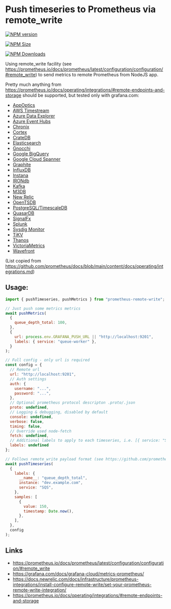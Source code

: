 # Push timeseries to Prometheus via remote_write

<span class="badge-npmversion"><a href="https://npmjs.com/package/prometheus-remote-write" title="View this project on NPM"><img src="https://img.shields.io/npm/v/prometheus-remote-write.svg" alt="NPM version" /></a></span>

<span class="badge-npmversion"><a href="https://npmjs.com/package/prometheus-remote-write" title="View this project on NPM"><img src="https://img.shields.io/bundlephobia/min/prometheus-remote-write.svg" alt="NPM Size" /></a></span>

<span class="badge-npmversion"><a href="https://npmjs.com/package/prometheus-remote-write" title="View this project on NPM"><img src="https://img.shields.io/npm/dw/prometheus-remote-write.svg" alt="NPM Downloads" /></a></span>

Using remote_write facility (see https://prometheus.io/docs/prometheus/latest/configuration/configuration/#remote_write) to send metrics to remote Prometheus from NodeJS app.

Pretty much anything from https://prometheus.io/docs/operating/integrations/#remote-endpoints-and-storage should be supported, but tested only with grafana.com:

- [AppOptics](https://github.com/solarwinds/prometheus2appoptics)
- [AWS Timestream](https://github.com/dpattmann/prometheus-timestream-adapter)
- [Azure Data Explorer](https://github.com/cosh/PrometheusToAdx)
- [Azure Event Hubs](https://github.com/bryanklewis/prometheus-eventhubs-adapter)
- [Chronix](https://github.com/ChronixDB/chronix.ingester)
- [Cortex](https://github.com/cortexproject/cortex)
- [CrateDB](https://github.com/crate/crate_adapter)
- [Elasticsearch](https://www.elastic.co/guide/en/beats/metricbeat/master/metricbeat-metricset-prometheus-remote_write.html)
- [Gnocchi](https://gnocchi.xyz/prometheus.html)
- [Google BigQuery](https://github.com/KohlsTechnology/prometheus_bigquery_remote_storage_adapter)
- [Google Cloud Spanner](https://github.com/google/truestreet)
- [Graphite](https://github.com/prometheus/prometheus/tree/main/documentation/examples/remote_storage/remote_storage_adapter)
- [InfluxDB](https://docs.influxdata.com/influxdb/v1.8/supported_protocols/prometheus)
- [Instana](https://www.instana.com/docs/ecosystem/prometheus/#remote-write)
- [IRONdb](https://github.com/circonus-labs/irondb-prometheus-adapter)
- [Kafka](https://github.com/Telefonica/prometheus-kafka-adapter)
- [M3DB](https://m3db.io/docs/integrations/prometheus/)
- [New Relic](https://docs.newrelic.com/docs/set-or-remove-your-prometheus-remote-write-integration)
- [OpenTSDB](https://github.com/prometheus/prometheus/tree/main/documentation/examples/remote_storage/remote_storage_adapter)
- [PostgreSQL/TimescaleDB](https://github.com/timescale/promscale)
- [QuasarDB](https://doc.quasardb.net/master/user-guide/integration/prometheus.html)
- [SignalFx](https://github.com/signalfx/metricproxy#prometheus)
- [Splunk](https://github.com/kebe7jun/ropee)
- [Sysdig Monitor](https://docs.sysdig.com/en/docs/installation/prometheus-remote-write/)
- [TiKV](https://github.com/bragfoo/TiPrometheus)
- [Thanos](https://github.com/thanos-io/thanos)
- [VictoriaMetrics](https://github.com/VictoriaMetrics/VictoriaMetrics)
- [Wavefront](https://github.com/wavefrontHQ/prometheus-storage-adapter)

(List copied from https://github.com/prometheus/docs/blob/main/content/docs/operating/integrations.md)

## Usage:

```js
import { pushTimeseries, pushMetrics } from "prometheus-remote-write";

// Just push some metrics metrics
await pushMetrics(
  {
    queue_depth_total: 100,
  },
  {
    url: process.env.GRAFANA_PUSH_URL || "http://localhost:9201",
    labels: { service: "queue-worker" },
  }
);

// Full config - only url is required
const config = {
  // Remote url
  url: "http://localhost:9201",
  // Auth settings
  auth: {
    username: "...",
    password: "...",
  },
  // Optional prometheus protocol descripton .proto/.json
  proto: undefined,
  // Logging & debugging, disabled by default
  console: undefined,
  verbose: false,
  timing: false,
  // Override used node-fetch
  fetch: undefined,
  // Additional labels to apply to each timeseries, i.e. [{ service: "SQS" }]
  labels: undefined
};

// Follows remote_write payload format (see https://github.com/prometheus/prometheus/blob/main/prompb/types.proto)
await pushTimeseries(
  {
    labels: {
      __name__: "queue_depth_total",
      instance: "dev.example.com",
      service: "SQS",
    },
    samples: [
      {
        value: 150,
        timestamp: Date.now(),
      },
    ],
  },
  config
);
```

## Links

- https://prometheus.io/docs/prometheus/latest/configuration/configuration/#remote_write
- https://grafana.com/docs/grafana-cloud/metrics-prometheus/
- https://docs.newrelic.com/docs/infrastructure/prometheus-integrations/install-configure-remote-write/set-your-prometheus-remote-write-integration/
- https://prometheus.io/docs/operating/integrations/#remote-endpoints-and-storage
